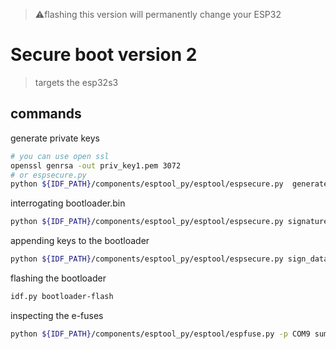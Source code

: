 > ⚠️flashing this version will permanently change your ESP32

# Secure boot version 2

> targets the esp32s3

## commands

generate private keys

```bash
# you can use open ssl
openssl genrsa -out priv_key1.pem 3072
# or espsecure.py
python ${IDF_PATH}/components/esptool_py/esptool/espsecure.py  generate_signing_key --version 2 --scheme rsa3072 priv_key1.pem
```

interrogating bootloader.bin

```bash
python ${IDF_PATH}/components/esptool_py/esptool/espsecure.py signature_info_v2 bootloader.bin
```

appending keys to the bootloader

```bash
python ${IDF_PATH}/components/esptool_py/esptool/espsecure.py sign_data -k key2.pem -v 2 --append_signatures bootloader.bin

```

flashing the bootloader

```bash
idf.py bootloader-flash
```

inspecting the e-fuses

```bash
python ${IDF_PATH}/components/esptool_py/esptool/espfuse.py -p COM9 summary
```
